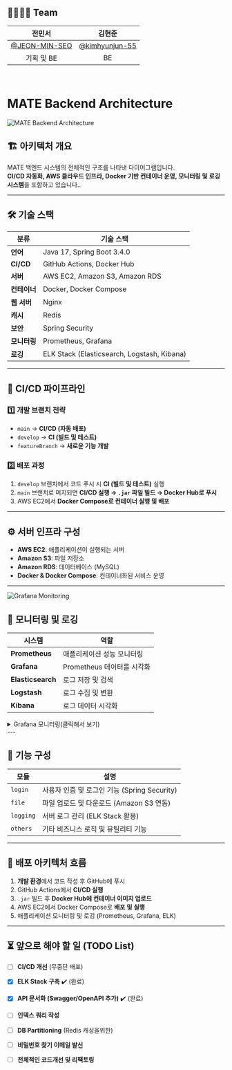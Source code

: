 ## 🙋‍♀️🙋‍♂️ Team

|전민서|김현준|
|:---:|:---:|
|[@JEON-MIN-SEO](https://github.com/JEON-MIN-SEO)|[@kimhyunjun-55](https://github.com/kimhyunjun-55)|@|
|기획 및 BE|BE||
<br>

# MATE Backend Architecture  
![MATE Backend Architecture](https://github.com/user-attachments/assets/4d7594b6-f964-4d9d-a504-cdd97d62e479)  

## 🏗️ 아키텍처 개요  
MATE 백엔드 시스템의 전체적인 구조를 나타낸 다이어그램입니다.  
**CI/CD 자동화, AWS 클라우드 인프라, Docker 기반 컨테이너 운영, 모니터링 및 로깅 시스템**을 포함하고 있습니다..  

---

## 🛠️ 기술 스택
| 분류          | 기술 스택 |
|--------------|------------------------------------------------|
| **언어**      | Java 17, Spring Boot 3.4.0 |
| **CI/CD**    | GitHub Actions, Docker Hub |
| **서버**      | AWS EC2, Amazon S3, Amazon RDS |
| **컨테이너**  | Docker, Docker Compose |
| **웹 서버**  | Nginx |
| **캐시**      | Redis |
| **보안**      | Spring Security |
| **모니터링**  | Prometheus, Grafana |
| **로깅**      | ELK Stack (Elasticsearch, Logstash, Kibana) |

---

## 🔄 **CI/CD 파이프라인**
### 1️⃣ **개발 브랜치 전략**
- `main` → **CI/CD (자동 배포)**
- `develop` → **CI (빌드 및 테스트)**
- `featureBranch` → **새로운 기능 개발**

### 2️⃣ **배포 과정**
1. `develop` 브랜치에서 코드 푸시 시 **CI (빌드 및 테스트)** 실행  
2. `main` 브랜치로 머지되면 **CI/CD 실행 → `.jar` 파일 빌드 → Docker Hub로 푸시**  
3. AWS EC2에서 **Docker Compose로 컨테이너 실행 및 배포**  

---

## ⚙️ **서버 인프라 구성**
- **AWS EC2**: 애플리케이션이 실행되는 서버  
- **Amazon S3**: 파일 저장소  
- **Amazon RDS**: 데이터베이스 (MySQL)  
- **Docker & Docker Compose**: 컨테이너화된 서비스 운영  

---
 ![Grafana Monitoring](https://github.com/user-attachments/assets/7fd0fe46-64ab-4b2e-b93f-14b56bffde98)
## 📡 **모니터링 및 로깅**
| 시스템       | 역할 |
|------------|-----------------------------------------------|
| **Prometheus** | 애플리케이션 성능 모니터링 |
| **Grafana**    | Prometheus 데이터를 시각화 |
| **Elasticsearch** | 로그 저장 및 검색 |
| **Logstash** | 로그 수집 및 변환 |
| **Kibana** | 로그 데이터 시각화 |

<details>
<summary>Grafana 모니터링(클릭해서 보기)</summary>
  
 ![Grafana Monitoring](https://github.com/user-attachments/assets/7fd0fe46-64ab-4b2e-b93f-14b56bffde98)
 
</details>
---

## 📌 **기능 구성**
| 모듈 | 설명 |
|------|--------------------------------------------------|
| `login` | 사용자 인증 및 로그인 기능 (Spring Security) |
| `file` | 파일 업로드 및 다운로드 (Amazon S3 연동) |
| `logging` | 서버 로그 관리 (ELK Stack 활용) |
| `others` | 기타 비즈니스 로직 및 유틸리티 기능 |

---

## 🚀 **배포 아키텍처 흐름**
1. **개발 환경**에서 코드 작성 후 GitHub에 푸시  
2. GitHub Actions에서 **CI/CD 실행**  
3. `.jar` 빌드 후 **Docker Hub에 컨테이너 이미지 업로드**  
4. AWS EC2에서 Docker Compose로 **배포 및 실행**  
5. 애플리케이션 모니터링 및 로깅 (Prometheus, Grafana, ELK)  

---
## ⏳ 앞으로 해야 할 일 (TODO List)

- [ ] **CI/CD 개선** (무중단 배포)
- [x] **ELK Stack 구축** ✔️ (완료)
- [x] **API 문서화 (Swagger/OpenAPI 추가)** ✔️ (완료)
- [ ] **인덱스 쿼리 작성**
- [ ] **DB Partitioning** (Redis 캐싱을위한)
- [ ] **비밀번호 찾기 이메일 발신**
- [ ] **전체적인 코드개선 및 리팩토링**

